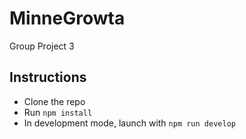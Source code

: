 # MinneGrowta

Group Project 3

## Instructions 

- Clone the repo
- Run `npm install` 
- In development mode, launch with `npm run develop`